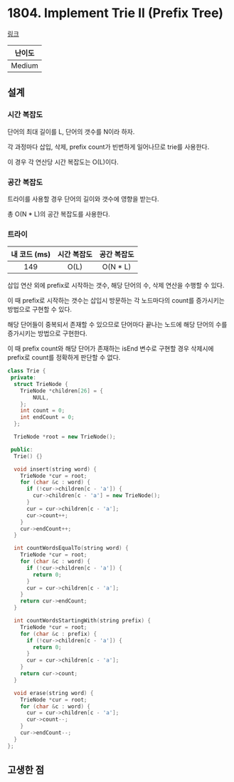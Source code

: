 # 1804. Implement Trie II (Prefix Tree)

[링크](https://leetcode.com/problems/implement-trie-ii-prefix-tree/description/)

| 난이도 |
| :----: |
| Medium |

## 설계

### 시간 복잡도

단어의 최대 길이를 L, 단어의 갯수를 N이라 하자.

각 과정마다 삽입, 삭제, prefix count가 빈번하게 일어나므로 trie를 사용한다.

이 경우 각 연산당 시간 복잡도는 O(L)이다.

### 공간 복잡도

트라이를 사용할 경우 단어의 길이와 갯수에 영향을 받는다.

총 O(N * L)의 공간 복잡도를 사용한다.

### 트라이

| 내 코드 (ms) | 시간 복잡도 | 공간 복잡도 |
| :----------: | :---------: | :---------: |
|     149      |    O(L)     |  O(N * L)   |

삽입 연산 외에 prefix로 시작하는 갯수, 해당 단어의 수, 삭제 연산을 수행할 수 있다.

이 때 prefix로 시작하는 갯수는 삽입시 방문하는 각 노드마다의 count를 증가시키는 방법으로 구현할 수 있다.

해당 단어들이 중복되서 존재할 수 있으므로 단어마다 끝나는 노드에 해당 단어의 수를 증가시키는 방법으로 구현한다.

이 때 prefix count와 해당 단어가 존재하는 isEnd 변수로 구현할 경우 삭제시에 prefix로 count를 정확하게 판단할 수 없다.

```cpp
class Trie {
 private:
  struct TrieNode {
    TrieNode *children[26] = {
        NULL,
    };
    int count = 0;
    int endCount = 0;
  };

  TrieNode *root = new TrieNode();

 public:
  Trie() {}

  void insert(string word) {
    TrieNode *cur = root;
    for (char &c : word) {
      if (!cur->children[c - 'a']) {
        cur->children[c - 'a'] = new TrieNode();
      }
      cur = cur->children[c - 'a'];
      cur->count++;
    }
    cur->endCount++;
  }

  int countWordsEqualTo(string word) {
    TrieNode *cur = root;
    for (char &c : word) {
      if (!cur->children[c - 'a']) {
        return 0;
      }
      cur = cur->children[c - 'a'];
    }
    return cur->endCount;
  }

  int countWordsStartingWith(string prefix) {
    TrieNode *cur = root;
    for (char &c : prefix) {
      if (!cur->children[c - 'a']) {
        return 0;
      }
      cur = cur->children[c - 'a'];
    }
    return cur->count;
  }

  void erase(string word) {
    TrieNode *cur = root;
    for (char &c : word) {
      cur = cur->children[c - 'a'];
      cur->count--;
    }
    cur->endCount--;
  }
};
```

## 고생한 점

